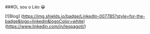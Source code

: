 ###Oi, sou o Léo 😀

[![Blog] (https://img.shields.io/badge/LinkedIn-0077B5?style=for-the-badge&logo=linkedin&logoColor=white)(https://www.linkedin.com/in/leopagoti/)
